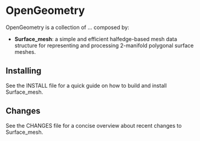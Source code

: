 # OpenGeometry
OpenGeometry is a collection of ... composed by:

- **Surface_mesh**: a simple and efficient halfedge-based mesh data structure for representing and processing 2-manifold polygonal surface meshes.

## Installing
See the INSTALL file for a quick guide on how to build and
install Surface_mesh.

## Changes
See the CHANGES file for a concise overview about recent changes
to Surface_mesh.
